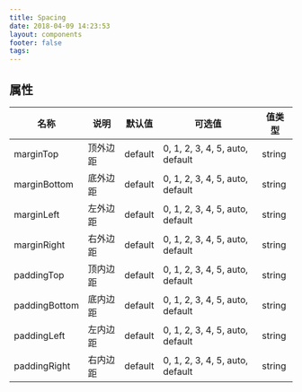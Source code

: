 ```yaml
---
title: Spacing
date: 2018-04-09 14:23:53
layout: components
footer: false
tags:
---
```


## 属性

| 名称  | 说明 | 默认值 | 可选值 | 值类型 |
| ----- | ------ | ----- | ----- | --------- |
| marginTop | 顶外边距 | default | 0, 1, 2, 3, 4, 5, auto, default | string |
| marginBottom | 底外边距 | default | 0, 1, 2, 3, 4, 5, auto, default | string |
| marginLeft | 左外边距 | default | 0, 1, 2, 3, 4, 5, auto, default | string |
| marginRight | 右外边距 | default | 0, 1, 2, 3, 4, 5, auto, default | string |
| paddingTop | 顶内边距 | default | 0, 1, 2, 3, 4, 5, auto, default | string |
| paddingBottom | 底内边距 | default | 0, 1, 2, 3, 4, 5, auto, default | string |
| paddingLeft | 左内边距 | default | 0, 1, 2, 3, 4, 5, auto, default | string |
| paddingRight | 右内边距 | default | 0, 1, 2, 3, 4, 5, auto, default | string |
